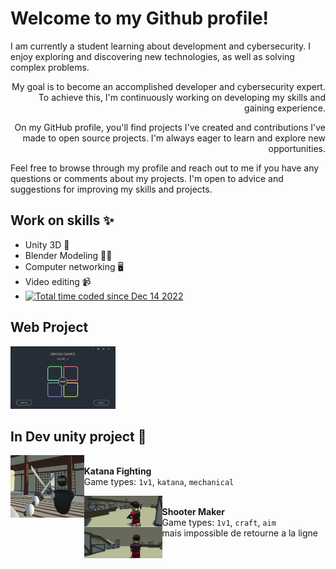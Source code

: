 # Welcome to my Github profile!

<a align="right">I am currently a student learning about development and cybersecurity. I enjoy exploring and discovering new technologies, as well as solving complex problems.

My goal is to become an accomplished developer and cybersecurity expert. To achieve this, I'm continuously working on developing my skills and gaining experience.

On my GitHub profile, you'll find projects I've created and contributions I've made to open source projects. I'm always eager to learn and explore new opportunities.

Feel free to browse through my profile and reach out to me if you have any questions or comments about my projects. I'm open to advice and suggestions for improving my skills and projects.</a>

## Work on skills ✨
- Unity 3D 🎲
- Blender Modeling 👨‍🏭
- Computer networking 🖥️
- Video editing 📹
- <a href="https://wakatime.com/@f628329b-9b09-4fa2-a503-df6e53082429"><img src="https://wakatime.com/badge/user/f628329b-9b09-4fa2-a503-df6e53082429.svg" alt="Total time coded since Dec 14 2022" /></a>

## Web Project
<a href="https://mapics.github.io/SimonsGame/"><img src="Simon.PNG" height="100"/></a>

## In Dev unity project 🚧
<img align="left" height="100" src="katana.png"/>\
**Katana Fighting** \
Game types: `1v1`, `katana`, `mechanical`        

<img align="left" height="100" src="shooter.png"/>\
**Shooter Maker** \
Game types: `1v1`, `craft`, `aim`  
mais impossible de retourne a la ligne

